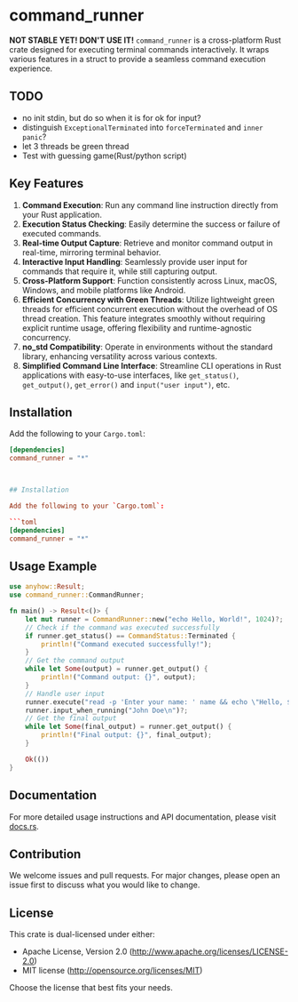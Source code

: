 # command_runner
 **NOT STABLE YET! DON'T USE IT!**
`command_runner` is a cross-platform Rust crate designed for executing terminal commands interactively. It wraps various features in a struct to provide a seamless command execution experience.

## TODO
- no init stdin, but do so when it is for ok for input?
- distinguish `ExceptionalTerminated` into `forceTerminated` and `inner panic`?
- let 3 threads be green thread
- Test with guessing game(Rust/python script)

## Key Features

1. **Command Execution**: Run any command line instruction directly from your Rust application.
2. **Execution Status Checking**: Easily determine the success or failure of executed commands.
3. **Real-time Output Capture**: Retrieve and monitor command output in real-time, mirroring terminal behavior.
4. **Interactive Input Handling**: Seamlessly provide user input for commands that require it, while still capturing output.
5. **Cross-Platform Support**: Function consistently across Linux, macOS, Windows, and mobile platforms like Android.
6. **Efficient Concurrency with Green Threads**: Utilize lightweight green threads for efficient concurrent execution without the overhead of OS thread creation. This feature integrates smoothly without requiring explicit runtime usage, offering flexibility and runtime-agnostic concurrency.
7. **no_std Compatibility**: Operate in environments without the standard library, enhancing versatility across various contexts.
8. **Simplified Command Line Interface**: Streamline CLI operations in Rust applications with  easy-to-use interfaces, like `get_status()`, `get_output()`, `get_error()` and `input("user input")`, etc.

## Installation

Add the following to your `Cargo.toml`:

```toml
[dependencies]
command_runner = "*"



## Installation

Add the following to your `Cargo.toml`:

```toml
[dependencies]
command_runner = "*"
```

## Usage Example

```rust
use anyhow::Result;
use command_runner::CommandRunner;

fn main() -> Result<()> {
    let mut runner = CommandRunner::new("echo Hello, World!", 1024)?;
    // Check if the command was executed successfully
    if runner.get_status() == CommandStatus::Terminated {
        println!("Command executed successfully!");
    }
    // Get the command output
    while let Some(output) = runner.get_output() {
        println!("Command output: {}", output);
    }
    // Handle user input
    runner.execute("read -p 'Enter your name: ' name && echo \"Hello, $name\"")?;
    runner.input_when_running("John Doe\n")?;
    // Get the final output
    while let Some(final_output) = runner.get_output() {
        println!("Final output: {}", final_output);
    }

    Ok(())
}
```

## Documentation

For more detailed usage instructions and API documentation, please visit [docs.rs](https://docs.rs/command_runner).

## Contribution

We welcome issues and pull requests. For major changes, please open an issue first to discuss what you would like to change.

## License

This crate is dual-licensed under either:

- Apache License, Version 2.0 (http://www.apache.org/licenses/LICENSE-2.0)
- MIT license (http://opensource.org/licenses/MIT)

Choose the license that best fits your needs.
